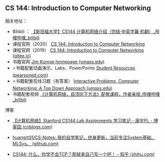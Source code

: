 ## CS 144: Introduction to Computer Networking

相关地址：

- Bilibili ： [【斯坦福大学】CS144 计算机网络介绍（完结·中英字幕·机翻）_哔哩哔哩_bilibili](https://www.bilibili.com/video/BV137411Z7LR?p=1)
- 课程官网（2020） [CS 144: Introduction to Computer Networking](https://cs144.github.io/)
- 课程官网（2019） [CS 144: Introduction to Computer Networking (gitee.io)](https://kangyupl.gitee.io/cs144.github.io/)
- 书籍官网 [Jim Kurose homepage (umass.edu)](http://gaia.cs.umass.edu/kurose_ross/index.html)
- ⭐书籍配套动画演示、Labs、PowerPoints [Student Resources (pearsoned.com)](https://wps.pearsoned.com/ecs_kurose_compnetw_6/216/55463/14198700.cw/-/14198702/index.html)
- ⭐书籍配套在线习题（有答案） [Interactive Problems, Computer Networking: A Top Down Approach (umass.edu)](http://gaia.cs.umass.edu/kurose_ross/interactive/index.php)
- 书籍配套视频 [《计算机网络，自顶向下方法》配套课程，作者亲授_哔哩哔哩_bilibili](https://www.bilibili.com/video/BV1mb4y1d7K7/?spm_id_from=333.788.recommend_more_video.1)

博客

- [【计算机网络】Stanford CS144 Lab Assignments 学习笔记 - 康宇PL - 博客园 (cnblogs.com)](https://www.cnblogs.com/kangyupl/p/stanford_cs144_labs.html)
- [huangrt01/CS-Notes: 我的自学笔记，终身更新，当前专注System基础、MLSys。 (github.com)](https://github.com/huangrt01/CS-Notes)

- [CS144: 什么，你学不会TCP？那就来自己写一个吧！ - 知乎 (zhihu.com)](https://zhuanlan.zhihu.com/p/175998415)

